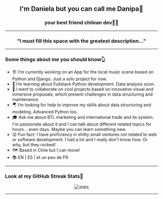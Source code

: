 <p><h2 align="center">I'm Daniela but you can call me Danipa🤝</h2></p>
<p><h3 align="center">your best friend chilean dev👩‍💻</h3></p>


---

<h3 align="center">"I must fill this space with the greatest description..."</h3>

---

### Some things about me you should know👆
- 🏗 I’m currently working on an App for the local music scene based on Python and Django. Just a solo project for now.
- 🌱 I’m learning about Fullstack Python development. Data analysis soon.
- 👯 I want to collaborate on cool projects based on innovative visual and inmersive proposals, which present challenges in data structuring and maintenance.
- 🪂 I’m looking for help to improve my skills about data structuring and modeling. Advanced Python too.
- 🎓 Ask me about BTL marketing and international trade and its system. I'm passionate about it and I can talk about different related topics for hours... even days. Maybe    you can learn something new.
- 😜 Fun fact: I have proficiency in shitty small ventures not related to web or software development. I had a lot and I really don't know how. Or why, but they rocked!
- 🗺 Based in Chile but I can move!
- 📚 EN | ES | et un peu de FR

---

### Look at my GitHub Streak Stats🚦
<p align="center"><img src="https://streak-stats.demolab.com?user=danipaBernales&theme=transparent&hide_border=true&date_format=M%20j%5B%2C%20Y%5D" alt="stats"/>

---
